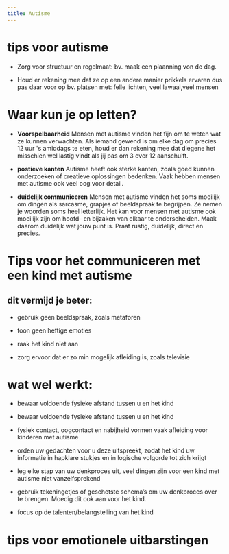 ```yaml
---
title: Autisme
---
```

# tips voor autisme

* Zorg voor structuur en regelmaat: bv. maak een plaanning von de dag.

* Houd er rekening mee dat ze op een andere manier prikkels ervaren  dus pas daar voor op bv. platsen met: felle lichten, veel lawaai,veel mensen

# Waar kun je op letten?

* **Voorspelbaarheid**
Mensen met autisme vinden het fijn om te weten wat ze kunnen verwachten. Als iemand gewend is om elke dag om precies 12 uur 's amiddags te eten, houd er dan rekening mee dat diegene het misschien wel lastig vindt als jij pas om 3 over 12 aanschuift.

* **postieve kanten**
Autisme heeft ook sterke kanten, zoals goed kunnen onderzoeken of creatieve oplossingen bedenken. Vaak hebben mensen met autisme ook veel oog voor detail. 

* **duidelijk communiceren**
Mensen met autisme vinden het soms moeilijk om dingen als sarcasme, grapjes of beeldspraak te begrijpen. Ze nemen je woorden soms heel letterlijk. Het kan voor mensen met autisme ook moeilijk zijn om hoofd- en bijzaken van elkaar te onderscheiden. Maak daarom duidelijk wat jouw punt is. Praat rustig, duidelijk, direct en precies.

# Tips voor het communiceren met een kind met autisme

## dit **vermijd** je beter:

* gebruik geen beeldspraak, zoals metaforen

* toon geen heftige emoties

* raak het kind niet aan

* zorg ervoor dat er zo min mogelijk afleiding is, zoals televisie
 
# **wat** wel werkt:

* bewaar voldoende fysieke afstand tussen u en het kind

* bewaar voldoende fysieke afstand tussen u en het kind

* fysiek contact, oogcontact en nabijheid vormen vaak afleiding voor kinderen met autisme

* orden uw gedachten voor u deze uitspreekt, zodat het kind uw informatie in hapklare stukjes en in logische volgorde tot zich   krijgt 

* leg elke stap van uw denkproces uit, veel dingen zijn voor een kind met autisme niet vanzelfsprekend

* gebruik tekeningetjes of geschetste schema’s om uw denkproces over te brengen. Moedig dit ook aan voor het kind.

* focus op de talenten/belangstelling van het kind

# tips voor emotionele uitbarstingen 

